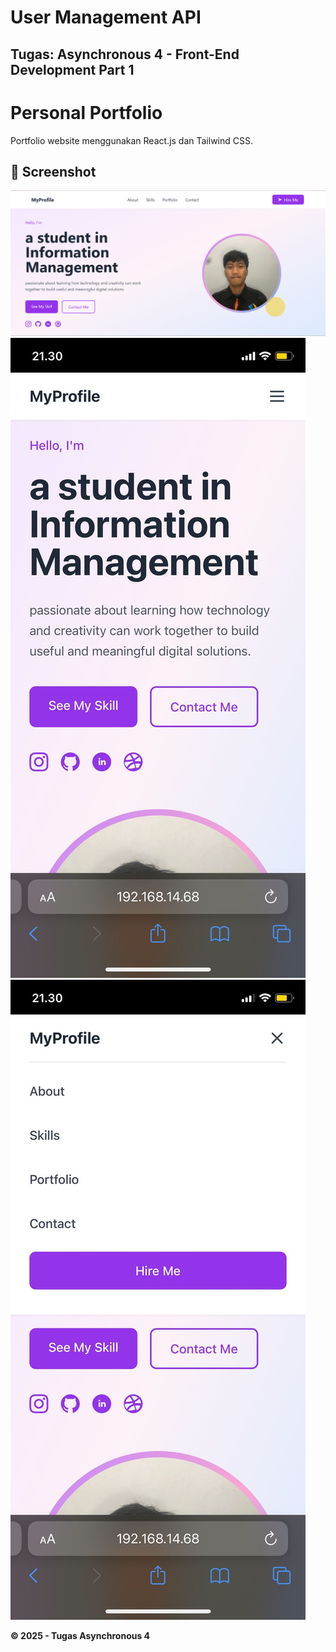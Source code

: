 # User Management API

**Tugas:** Asynchronous 4 - Front-End Development Part 1  
---

# Personal Portfolio

Portfolio website menggunakan React.js dan Tailwind CSS.

## 📸 Screenshot

![Desktop View](./src/assets/images/desktop.png)
![Mobile View](./src/assets/images/mobile1.jpeg)
![Mobile View2](./src/assets/images/mobile2.jpeg)


**© 2025 - Tugas Asynchronous 4**